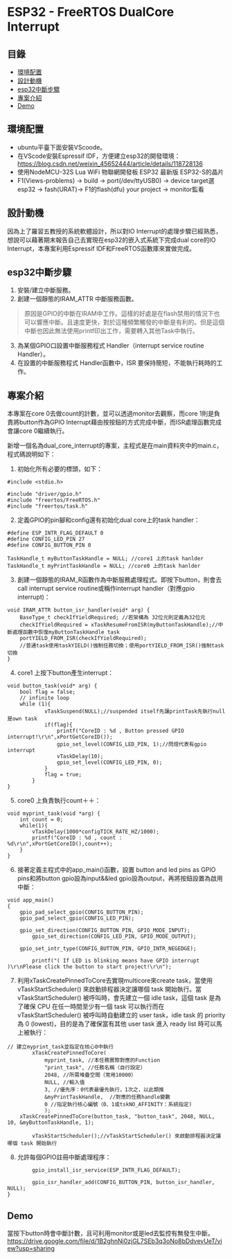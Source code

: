 # ESP32 - FreeRTOS DualCore Interrupt 
## 目錄
 - [環境配置](#環境配置)
 - [設計動機](#設計動機)
 - [esp32中斷步驟](#esp32中斷步驟)
 - [專案介紹](#專案介紹)
 - [Demo](#Demo)
## 環境配置
* ubuntu平臺下面安裝VScoode。
* 在VScode安裝Espressif IDF，方便建立esp32的開發環境：
https://blog.csdn.net/weixin_45652444/article/details/118728136
* 使用NodeMCU-32S Lua WiFi 物聯網開發板 ESP32 最新版 ESP32-S的晶片
* F1(Views-problems) -> build -> port(/dev/ttyUSB0) -> device target選esp32 -> fash(URAT)-> F1的flash(dfu) your project -> monitor監看
## 設計動機
因為上了羅習五教授的系統軟體設計，所以對IO Interrupt的處理步驟已經熟悉，想說可以藉著期末報告自己去實現在esp32的嵌入式系統下完成dual core的IO Interrupt，本專案利用Espressif IDF和FreeRTOS函數庫來實做完成。
## esp32中斷步驟
1. 安裝/建立中斷服務。
2. 創建一個靜態的IRAM_ATTR 中斷服務函數。
> 原因是GPIO的中斷在IRAM中工作。這樣的好處是在flash禁用的情況下也可以響應中斷。且速度更快，對於這種頻繁觸發的中斷是有利的。但是這個中斷也因此無法使用printf印出工作，需要轉入其他Task中執行。
3. 為某個GPIO口設置中斷服務程式 Handler（interrupt service routine Handler）。
4. 在設置的中斷服務程式 Handler函數中，ISR 要保持簡短，不能執行耗時的工作。
## 專案介紹
本專案在core 0去做count的計數，並可以透過monitor去觀察，而core 1則是負責將button作為GPIO Interrupt藉由按按鈕的方式完成中斷，而ISR處理函數完成會讓core 0繼續執行。

新增一個名為dual_core_interrupt的專案，主程式是在main資料夾中的main.c，程式碼說明如下：
1. 初始化所有必要的標頭，如下：

```c=
#include <stdio.h>

#include "driver/gpio.h"
#include "freertos/FreeRTOS.h"
#include "freertos/task.h"
```
2. 定義GPIO的pin腳和config還有初始化dual core上的task handler：
```c=
#define ESP_INTR_FLAG_DEFAULT 0
#define CONFIG_LED_PIN 27
#define CONFIG_BUTTON_PIN 0

TaskHandle_t myButtonTaskHandle = NULL; //core1 上的task hanlder
TaskHandle_t myPrintTaskHandle = NULL; //core0 上的task hanlder
```
3. 創建一個靜態的IRAM_R函數作為中斷服務處理程式。即按下button，則會去call interrupt service routine或稱作interrupt handler（對應gpio interrupt)：
``` c=
void IRAM_ATTR button_isr_handler(void* arg) {
    BaseType_t checkIfYieldRequired; //若架構為 32位元則定義為32位元
    checkIfYieldRequired = xTaskResumeFromISR(myButtonTaskHandle);//中斷處理函數中恢復myButtonTaskHandle task
    portYIELD_FROM_ISR(checkIfYieldRequired);
    //普通task使用taskYIELD()強制任務切換；使用portYIELD_FROM_ISR()強制task切換
}
```
4. core1 上按下button產生interrupt：
``` c=
void button_task(void* arg) {
	bool flag = false;
	// infinite loop
	while (1){
            vTaskSuspend(NULL);//suspended itself先讓printTask先執行null是own task
            if(flag){
                printf("CoreID : %d , Button pressed GPIO interrupt!\r\n",xPortGetCoreID());
                gpio_set_level(CONFIG_LED_PIN, 1);//閃燈代表有gpio interrupt
                vTaskDelay(10);
                gpio_set_level(CONFIG_LED_PIN, 0);
            }  
            flag = true;
        }
}
```
5. core0 上負責執行count＋＋：
```c=
void myprint_task(void *arg) {
    int count = 0;
    while(1){
        vTaskDelay(1000*configTICK_RATE_HZ/1000);
        printf("CoreID : %d , count : %d\r\n",xPortGetCoreID(),count++);
    }
}
```
6. 接著定義主程式中的app_main()函數，設置 button and led pins as GPIO pins和將button gpio設為input&&led gpio設為output，再將按鈕設置為啟用中斷：
```c=
void app_main()
{
	gpio_pad_select_gpio(CONFIG_BUTTON_PIN);
	gpio_pad_select_gpio(CONFIG_LED_PIN);
	
	gpio_set_direction(CONFIG_BUTTON_PIN, GPIO_MODE_INPUT);
        gpio_set_direction(CONFIG_LED_PIN, GPIO_MODE_OUTPUT);
	
	gpio_set_intr_type(CONFIG_BUTTON_PIN, GPIO_INTR_NEGEDGE);
	
        printf("( If LED is blinking means have GPIO interrupt )\r\nPlease click the button to start project!\r\n");
```
7. 利用xTaskCreatePinnedToCore去實現multicore來create task，當使用vTaskStartScheduler() 來啟動排程器決定讓哪個 task 開始執行。當 vTaskStartScheduler() 被呼叫時，會先建立一個 idle task，這個 task 是為了確保 CPU 在任一時間至少有一個 task 可以執行而在 vTaskStartScheduler() 被呼叫時自動建立的 user task，idle task 的 priority 為 0 (lowest)，目的是為了確保當有其他 user task 進入 ready list 時可以馬上被執行：
```c=
// 建立myprint_task並指定在核心0中執行
        xTaskCreatePinnedToCore(
            myprint_task, //本任務實際對應的Function
            "print_task", //任務名稱（自行設定）
            2048, //所需堆疊空間（常用10000）
            NULL, //輸入值
            3, //優先序：0代表最優先執行，1次之，以此類推
            &myPrintTaskHandle,  //對應的任務handle變數
            0 //指定執行核心編號（0、1或tskNO_AFFINITY：系統指定)
            );
	xTaskCreatePinnedToCore(button_task, "button_task", 2048, NULL, 10, &myButtonTaskHandle, 1);
    
        vTaskStartScheduler();//vTaskStartScheduler() 來啟動排程器決定讓哪個 task 開始執行
```
8. 允許每個GPIO註冊中斷處理程序：
```c=
        gpio_install_isr_service(ESP_INTR_FLAG_DEFAULT);

        gpio_isr_handler_add(CONFIG_BUTTON_PIN, button_isr_handler, NULL);
}
```
## Demo
當按下button時會中斷計數，且可利用monitor或是led去監控有無發生中斷。
https://drive.google.com/file/d/1B2ghnNj0zjGL7SEb3q3oNo8bDdvevUeT/view?usp=sharing
